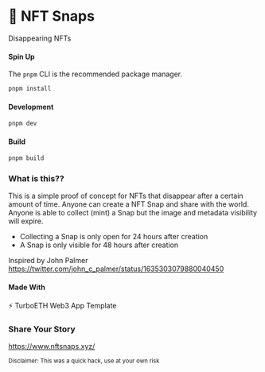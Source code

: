# 💨 NFT Snaps
Disappearing NFTs


#### Spin Up

The `pnpm` CLI is the recommended package manager.

```bash
pnpm install
```

#### Development
```bash
pnpm dev
```

#### Build
```bash
pnpm build
```


### What is this??
This is a simple proof of concept for NFTs that disappear after a certain amount of time. Anyone can create a NFT Snap and share with the world. Anyone is able to collect (mint) a Snap but the image and metadata visibility will expire.

- Collecting a Snap is only open for 24 hours after creation
- A Snap is only visible for 48 hours after creation

Inspired by John Palmer
https://twitter.com/john_c_palmer/status/1635303079880040450

#### Made With
⚡ TurboETH Web3 App Template


### Share Your Story
https://www.nftsnaps.xyz/

<sub>Disclaimer: This was a quick hack, use at your own risk</sub>
